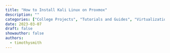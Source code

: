 ```yaml
---
title: "How to Install Kali Linux on Proxmox"
description: ""
categories: ["College Projects", "Tutorials and Guides", "Virtualization"]
date: 2023-03-07
draft: false
showauthor: false
authors:
  - timothysmith
---
```

